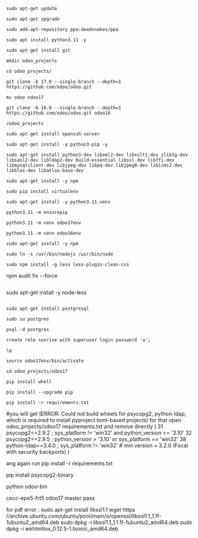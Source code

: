 ```
sudo apt-get update
```
```
sudo apt-get upgrade
```
```
sudo add-apt-repository ppa:deadsnakes/ppa
```
```
sudo apt install python3.11 -y
```
```
sudo apt-get install git
```
```
mkdir odoo_projects
```
```
cd odoo_projects/
```
```
git clone -b 17.0 --single-branch --depth=1 https://github.com/odoo/odoo.git
```
```
mv odoo odoo17
```
```
git clone -b 16.0 --single-branch --depth=1 https://github.com/odoo/odoo.git odoo16
```




```
/odoo_projects
```
```
sudo apt-get install openssh-server
```
```
sudo apt-get install -y python3-pip -y
```
```
sudo apt-get install python3-dev libxml2-dev libxslt1-dev zlib1g-dev libsasl2-dev libldap2-dev build-essential libssl-dev libffi-dev libmysqlclient-dev libjpeg-dev libpq-dev libjpeg8-dev liblcms2-dev libblas-dev libatlas-base-dev
```
```
sudo apt-get install -y npm
```
```
sudo pip install virtualenv
```
```
sudo apt-get install -y python3.11-venv
```
```
python3.11 -m ensurepip
```
```
python3.11 -m venv odoo17env
```
```
python3.11 -m venv odoo16env
```
```
sudo apt-get install -y npm
```
```
sudo ln -s /usr/bin/nodejs /usr/bin/node
```
```
sudo npm install -g less less-plugin-clean-css
```
npm audit fix --force
```
```
sudo apt-get install -y node-less
```
```
```
sudo apt-get install postgresql
```
```
sudo su postgres
```
```
psql -d postgres
```
```
create role sunrise with superuser login password 'a';
```
```
\q
```
```
source odoo17env/bin/activate
```
```
cd odoo_projects/odoo17
```
```
pip install whell
```
```
pip install --upgrade pip
```
```
pip install -r requirements.txt
```

#you will get (ERROR: Could not build wheels for psycopg2, python-ldap, which is required to install pyproject.toml-based projects)
for that open odoo_projects/odoo17 requirements.txt and remove directly (
31 psycopg2==2.9.2 ; sys_platform != 'win32' and python_version <= '3.10'
32 psycopg2==2.9.5 ; python_version > '3.10' or sys_platform == 'win32'
38 python-ldap==3.4.0 ; sys_platform != 'win32'  # min version = 3.2.0 (Focal with security backports)
)

ang again run 
pip install -r requirements.txt

pip install psycopg2-binary

python odoo-bin

cecc-epe5-frt5 odoo17 master pass



for pdf error :
sudo apt-get install libssl1.1
wget https //archive.ubuntu.com/ubuntu/pool/main/o/openssl/libssl1.1_1.1f-1ubuntu2_amd64.deb
sudo dpkg -i libssl1.1_1.1.1f-1ubuntu2_amd64.deb
sudo dpkg -i wkhtmltox_0.12.5-1.bionic_amd64.deb

